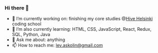 ### Hi there 🎩

- 🔭 I’m currently working on: finishing my core studies @<a href="https://www.hive.fi/en">Hive Helsinki</a> coding school
- 🌱 I’m also currently learning: HTML, CSS, JavaScript, React, Redux, SQL, Python, Java
- 💬 Ask me about: anything
- 📫 How to reach me: lev.askolin@gmail.com
